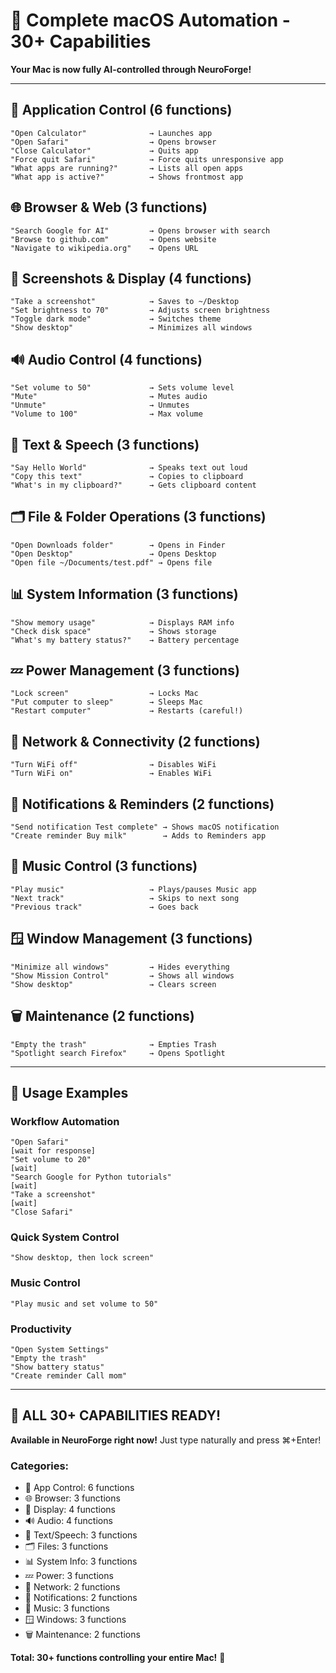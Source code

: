 # 🍎 Complete macOS Automation - 30+ Capabilities

**Your Mac is now fully AI-controlled through NeuroForge!**

---

## 📱 Application Control (6 functions)
```
"Open Calculator"              → Launches app
"Open Safari"                  → Opens browser  
"Close Calculator"             → Quits app
"Force quit Safari"            → Force quits unresponsive app
"What apps are running?"       → Lists all open apps
"What app is active?"          → Shows frontmost app
```

## 🌐 Browser & Web (3 functions)
```
"Search Google for AI"         → Opens browser with search
"Browse to github.com"         → Opens website
"Navigate to wikipedia.org"    → Opens URL
```

## 📸 Screenshots & Display (4 functions)
```
"Take a screenshot"            → Saves to ~/Desktop
"Set brightness to 70"         → Adjusts screen brightness  
"Toggle dark mode"             → Switches theme
"Show desktop"                 → Minimizes all windows
```

## 🔊 Audio Control (4 functions)
```
"Set volume to 50"             → Sets volume level
"Mute"                         → Mutes audio
"Unmute"                       → Unmutes
"Volume to 100"                → Max volume
```

## 💬 Text & Speech (3 functions)
```
"Say Hello World"              → Speaks text out loud
"Copy this text"               → Copies to clipboard
"What's in my clipboard?"      → Gets clipboard content
```

## 🗂️ File & Folder Operations (3 functions)
```
"Open Downloads folder"        → Opens in Finder
"Open Desktop"                 → Opens Desktop
"Open file ~/Documents/test.pdf" → Opens file
```

## 📊 System Information (3 functions)
```
"Show memory usage"            → Displays RAM info
"Check disk space"             → Shows storage
"What's my battery status?"    → Battery percentage
```

## 💤 Power Management (3 functions)
```
"Lock screen"                  → Locks Mac
"Put computer to sleep"        → Sleeps Mac
"Restart computer"             → Restarts (careful!)
```

## 📡 Network & Connectivity (2 functions)
```
"Turn WiFi off"                → Disables WiFi
"Turn WiFi on"                 → Enables WiFi
```

## 🔔 Notifications & Reminders (2 functions)
```
"Send notification Test complete" → Shows macOS notification
"Create reminder Buy milk"        → Adds to Reminders app
```

## 🎵 Music Control (3 functions)
```
"Play music"                   → Plays/pauses Music app
"Next track"                   → Skips to next song
"Previous track"               → Goes back
```

## 🪟 Window Management (3 functions)
```
"Minimize all windows"         → Hides everything
"Show Mission Control"         → Shows all windows
"Show desktop"                 → Clears screen
```

## 🗑️ Maintenance (2 functions)
```
"Empty the trash"              → Empties Trash
"Spotlight search Firefox"     → Opens Spotlight
```

---

## 🎯 Usage Examples

### Workflow Automation
```
"Open Safari"
[wait for response]
"Set volume to 20"
[wait]
"Search Google for Python tutorials"
[wait]
"Take a screenshot"
[wait]
"Close Safari"
```

### Quick System Control
```
"Show desktop, then lock screen"
```

### Music Control
```
"Play music and set volume to 50"
```

### Productivity
```
"Open System Settings"
"Empty the trash"
"Show battery status"
"Create reminder Call mom"
```

---

## 🚀 ALL 30+ CAPABILITIES READY!

**Available in NeuroForge right now!** Just type naturally and press ⌘+Enter!

### Categories:
- 📱 App Control: 6 functions
- 🌐 Browser: 3 functions  
- 📸 Display: 4 functions
- 🔊 Audio: 4 functions
- 💬 Text/Speech: 3 functions
- 🗂️ Files: 3 functions
- 📊 System Info: 3 functions
- 💤 Power: 3 functions
- 📡 Network: 2 functions
- 🔔 Notifications: 2 functions
- 🎵 Music: 3 functions
- 🪟 Windows: 3 functions
- 🗑️ Maintenance: 2 functions

**Total: 30+ functions controlling your entire Mac!** 🎉

